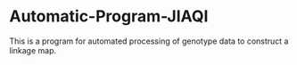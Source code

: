 # Automatic-Program-JIAQI
This is a program for automated processing of genotype data to construct a linkage map.
